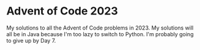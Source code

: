 # Advent of Code 2023
 
My solutions to all the Advent of Code problems in 2023. My solutions will all be in Java because I'm too lazy to switch to Python. I'm probably going to give up by Day 7.
